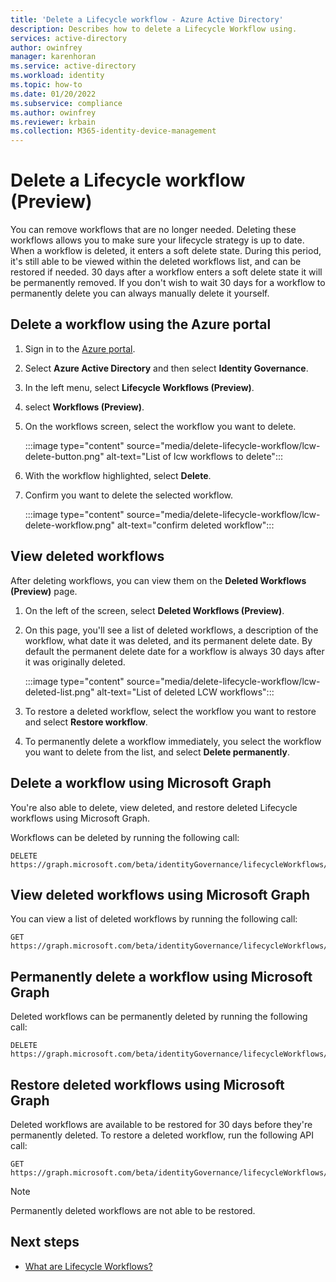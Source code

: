 ```yaml
---
title: 'Delete a Lifecycle workflow - Azure Active Directory'
description: Describes how to delete a Lifecycle Workflow using.
services: active-directory
author: owinfrey
manager: karenhoran
ms.service: active-directory
ms.workload: identity
ms.topic: how-to
ms.date: 01/20/2022
ms.subservice: compliance
ms.author: owinfrey
ms.reviewer: krbain
ms.collection: M365-identity-device-management
---
```


# Delete a Lifecycle workflow (Preview)

You can remove workflows that are no longer needed. Deleting these workflows allows you to make sure your lifecycle strategy is up to date. When a workflow is deleted, it enters a soft delete state. During this period, it's still able to be viewed within the deleted workflows list, and can be restored if needed. 30 days after a workflow enters a soft delete state it will be permanently removed. If you don't wish to wait 30 days for a workflow to permanently delete you can always manually delete it yourself.


## Delete a workflow using the Azure portal

1. Sign in to the [Azure portal](https://portal.azure.com).

1. Select **Azure Active Directory** and then select **Identity Governance**.

1. In the left menu, select **Lifecycle Workflows (Preview)**.

1. select **Workflows (Preview)**.

1. On the workflows screen, select the workflow you want to delete.

     :::image type="content" source="media/delete-lifecycle-workflow/lcw-delete-button.png" alt-text="List of lcw workflows to delete":::

1. With the workflow highlighted, select **Delete**.

1. Confirm you want to delete the selected workflow. 
 
     :::image type="content" source="media/delete-lifecycle-workflow/lcw-delete-workflow.png" alt-text="confirm deleted workflow":::

## View deleted workflows

After deleting workflows, you can view them on the **Deleted Workflows (Preview)** page.


1. On the left of the screen, select **Deleted Workflows (Preview)**.

1. On this page, you'll see a list of deleted workflows, a description of the workflow, what date it was deleted, and its permanent delete date. By default the permanent delete date for a workflow is always 30 days after it was originally deleted.

     :::image type="content" source="media/delete-lifecycle-workflow/lcw-deleted-list.png" alt-text="List of deleted LCW workflows":::
 
1. To restore a deleted workflow, select the workflow you want to restore and select **Restore workflow**.

1. To permanently delete a workflow immediately, you select the workflow you want to delete from the list, and select **Delete permanently**.


 

## Delete a workflow using Microsoft Graph
 You're also able to delete, view deleted, and restore deleted Lifecycle workflows using Microsoft Graph.

Workflows can be deleted by running the following call:
```http
DELETE https://graph.microsoft.com/beta/identityGovernance/lifecycleWorkflows/workflows/<id> 
```
## View deleted workflows using Microsoft Graph
You can view a list of deleted workflows by running the following call:
```http
GET https://graph.microsoft.com/beta/identityGovernance/lifecycleWorkflows/deletedItems/workflows 
```

## Permanently delete a workflow using Microsoft Graph
Deleted workflows can be permanently deleted by running the following call:
```http
DELETE https://graph.microsoft.com/beta/identityGovernance/lifecycleWorkflows/deletedItems/workflows/<id>
```

## Restore deleted workflows using Microsoft Graph

Deleted workflows are available to be restored for 30 days before they're permanently deleted. To restore a deleted workflow, run the following API call:
```http
GET https://graph.microsoft.com/beta/identityGovernance/lifecycleWorkflows/deletedItems/workflows/<id>/restore
```
> [!NOTE]
> Permanently deleted workflows are not able to be restored.

## Next steps
- [What are Lifecycle Workflows?](what-are-lifecycle-workflows.md)
